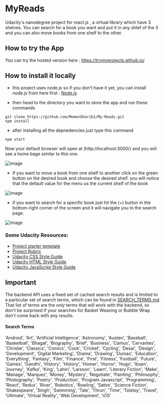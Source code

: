 # MyReads

Udacity's nanodegree project for react.js , a virtual library which have 3 shelves. You can search for a book you want and put it in any shlef of the 3 and you can also move books from one shelf to the other.

## How to try the App

You can try the hosted version here : https://trymyprojects.github.io/

## How to install it locally
- this project uses node.js so if you don't have it yet, you can install node.js from here first : [Node.js](https://nodejs.org/en/)

- then head to the directory you want to store the app and run these commands
```
git clone https://github.com/MomenGharib1/My-Reads.git
npm install
```
- after installing all the depnedencies just type this command
```
npm start
```
Now your default browser will open at (http://localhost:3000/) and you wiil see a home bage similar to this one.

![image](https://user-images.githubusercontent.com/94765709/184538297-81b6769b-2de6-4ead-b950-a7dc635e807e.png)

- if you want to move a book from one shelf to another click on the green button on the desired book and choose the desired shelf.
you will notice that the default value for the menu us the current shelf of the book

![image](https://user-images.githubusercontent.com/94765709/184538396-2ee56a6d-cb0b-4694-8b0d-50356689e0e1.png)

- if you want to search for a specific book just hit the (+) button in the bottom-right corner of the screen and it will navigate you to the search page.

![image](https://user-images.githubusercontent.com/94765709/184538480-5e5e63db-d117-45f7-95ee-fe01d7a61497.png)

### Some Udacity Resources:

- [Project starter template](https://github.com/udacity/reactnd-project-myreads-starter)
- [Project Rubric](https://review.udacity.com/#!/rubrics/918/view)
- [Udacity CSS Style Guide](http://udacity.github.io/frontend-nanodegree-styleguide/css.html)
- [Udacity HTML Style Guide](http://udacity.github.io/frontend-nanodegree-styleguide/index.html)
- [Udacity JavaScript Style Guide](http://udacity.github.io/frontend-nanodegree-styleguide/javascript.html)


## Important

The backend API uses a fixed set of cached search results and is limited to a particular set of search terms, which can be found in [SEARCH_TERMS.md](SEARCH_TERMS.md). That list of terms are the _only_ terms that will work with the backend, so don't be surprised if your searches for Basket Weaving or Bubble Wrap don't come back with any results.

#### Search Terms

'Android', 'Art', 'Artificial Intelligence', 'Astronomy', 'Austen', 'Baseball', 'Basketball', 'Bhagat', 'Biography', 'Brief', 'Business', 'Camus', 'Cervantes', 'Christie', 'Classics', 'Comics', 'Cook', 'Cricket', 'Cycling', 'Desai', 'Design', 'Development', 'Digital Marketing', 'Drama', 'Drawing', 'Dumas', 'Education', 'Everything', 'Fantasy', 'Film', 'Finance', 'First', 'Fitness', 'Football', 'Future', 'Games', 'Gandhi', 'History', 'History', 'Homer', 'Horror', 'Hugo', 'Ibsen', 'Journey', 'Kafka', 'King', 'Lahiri', 'Larsson', 'Learn', 'Literary Fiction', 'Make', 'Manage', 'Marquez', 'Money', 'Mystery', 'Negotiate', 'Painting', 'Philosophy', 'Photography', 'Poetry', 'Production', 'Program Javascript', 'Programming', 'React', 'Redux', 'River', 'Robotics', 'Rowling', 'Satire', 'Science Fiction', 'Shakespeare', 'Singh', 'Swimming', 'Tale', 'Thrun', 'Time', 'Tolstoy', 'Travel', 'Ultimate', 'Virtual Reality', 'Web Development', 'iOS'
